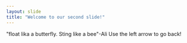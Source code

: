 ```yaml
---
layout: slide
title: "Welcome to our second slide!"
---
```

"float lika a butterfly. Sting like a bee"-Ali
Use the left arrow to go back!
